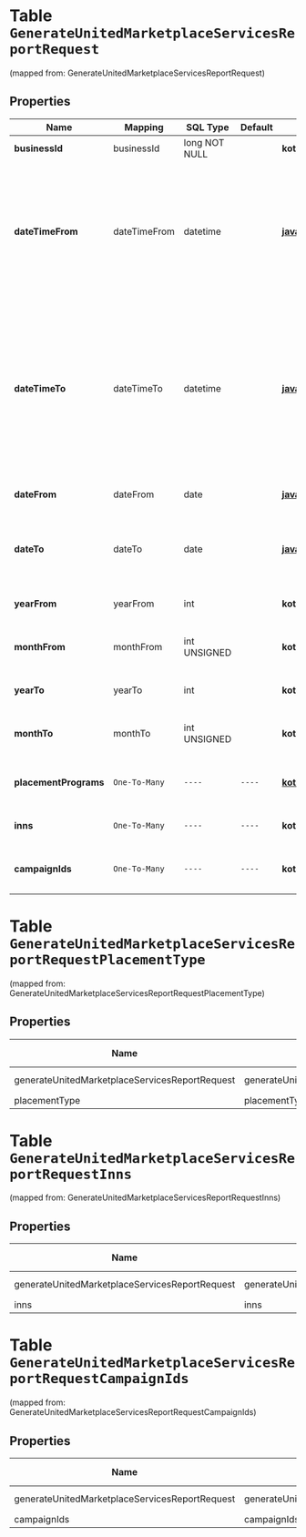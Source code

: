 
# Table `GenerateUnitedMarketplaceServicesReportRequest`
(mapped from: GenerateUnitedMarketplaceServicesReportRequest)

## Properties
Name | Mapping | SQL Type | Default | Type | Description | Notes
---- | ------- | -------- | ------- | ---- | ----------- | -----
**businessId** | businessId | long NOT NULL |  | **kotlin.Long** | Идентификатор бизнеса. | 
**dateTimeFrom** | dateTimeFrom | datetime |  | [**java.time.LocalDateTime**](java.time.LocalDateTime.md) | {% note warning \&quot;\&quot; %}  Этот параметр устарел. Не используйте его.  {% endnote %}  Начало периода, включительно.  |  [optional]
**dateTimeTo** | dateTimeTo | datetime |  | [**java.time.LocalDateTime**](java.time.LocalDateTime.md) | {% note warning \&quot;\&quot; %}  Этот параметр устарел. Не используйте его.  {% endnote %}  Конец периода, включительно. Максимальный период — 1 год.  |  [optional]
**dateFrom** | dateFrom | date |  | [**java.time.LocalDate**](java.time.LocalDate.md) | Начало периода, включительно. |  [optional]
**dateTo** | dateTo | date |  | [**java.time.LocalDate**](java.time.LocalDate.md) | Конец периода, включительно. Максимальный период — 1 год. |  [optional]
**yearFrom** | yearFrom | int |  | **kotlin.Int** | Начальный год формирования акта. |  [optional]
**monthFrom** | monthFrom | int UNSIGNED |  | **kotlin.Int** | Начальный номер месяца формирования акта. |  [optional]
**yearTo** | yearTo | int |  | **kotlin.Int** | Конечный год формирования акта. |  [optional]
**monthTo** | monthTo | int UNSIGNED |  | **kotlin.Int** | Конечный номер месяца формирования акта. |  [optional]
**placementPrograms** | `One-To-Many` | `----` | `----`  | [**kotlin.Array&lt;PlacementType&gt;**](PlacementType.md) | Список моделей, которые нужны в отчете.  |  [optional]
**inns** | `One-To-Many` | `----` | `----`  | **kotlin.Array&lt;kotlin.String&gt;** | Список ИНН, которые нужны в отчете. |  [optional]
**campaignIds** | `One-To-Many` | `----` | `----`  | **kotlin.Array&lt;kotlin.Long&gt;** | Список магазинов, которые нужны в отчете. |  [optional]











# **Table `GenerateUnitedMarketplaceServicesReportRequestPlacementType`**
(mapped from: GenerateUnitedMarketplaceServicesReportRequestPlacementType)

## Properties
Name | Mapping | SQL Type | Default | Type | Description | Notes
---- | ------- | -------- | ------- | ---- | ----------- | -----
generateUnitedMarketplaceServicesReportRequest | generateUnitedMarketplaceServicesReportRequest | long | | kotlin.Long | Primary Key | *one*
placementType | placementType | long | | kotlin.Long | Foreign Key | *many*



# **Table `GenerateUnitedMarketplaceServicesReportRequestInns`**
(mapped from: GenerateUnitedMarketplaceServicesReportRequestInns)

## Properties
Name | Mapping | SQL Type | Default | Type | Description | Notes
---- | ------- | -------- | ------- | ---- | ----------- | -----
generateUnitedMarketplaceServicesReportRequest | generateUnitedMarketplaceServicesReportRequest | long | | kotlin.Long | Primary Key | *one*
inns | inns | text | | kotlin.String | Foreign Key | *many*



# **Table `GenerateUnitedMarketplaceServicesReportRequestCampaignIds`**
(mapped from: GenerateUnitedMarketplaceServicesReportRequestCampaignIds)

## Properties
Name | Mapping | SQL Type | Default | Type | Description | Notes
---- | ------- | -------- | ------- | ---- | ----------- | -----
generateUnitedMarketplaceServicesReportRequest | generateUnitedMarketplaceServicesReportRequest | long | | kotlin.Long | Primary Key | *one*
campaignIds | campaignIds | long | | kotlin.Long | Foreign Key | *many*




